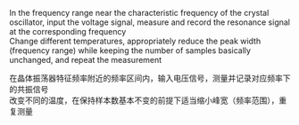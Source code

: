 In the frequency range near the characteristic frequency of the crystal oscillator, input the voltage signal, measure and record the resonance signal at the corresponding frequency\
Change different temperatures, appropriately reduce the peak width (frequency range) while keeping the number of samples basically unchanged, and repeat the measurement

在晶体振荡器特征频率附近的频率区间内，输入电压信号，测量并记录对应频率下的共振信号\
改变不同的温度，在保持样本数基本不变的前提下适当缩小峰宽（频率范围），重复测量
